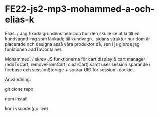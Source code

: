 # FE22-js2-mp3-mohammed-a-och-elias-k
 
 Elias. / Jag fixada grundens hemsida hur den skulle se ut la till en kundvagnd img som länkade tiil kundvagn..
 sidans struktur hur dom är placerade och designa asså våra produktor då, sen i js gjorde jag funktionen addToContainer..

Mohammed. / skrev JS funktionerna för cart display & cart manager (addToCart, removeFromCart, clearCart) samt user session sparande i firebase och sessionStorage + sparar UID för session i cookie.


Användning:

git clone repo

npm install

kör i vscode (go live)

